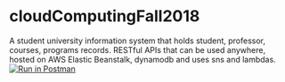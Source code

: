 # cloudComputingFall2018
A student university information system that holds student, professor, courses, programs records.
RESTful APIs that can be used anywhere, hosted on AWS Elastic Beanstalk, dynamodb and uses sns and lambdas.
[![Run in Postman](https://run.pstmn.io/button.svg)](https://app.getpostman.com/run-collection/24796d657eddd303c255)
